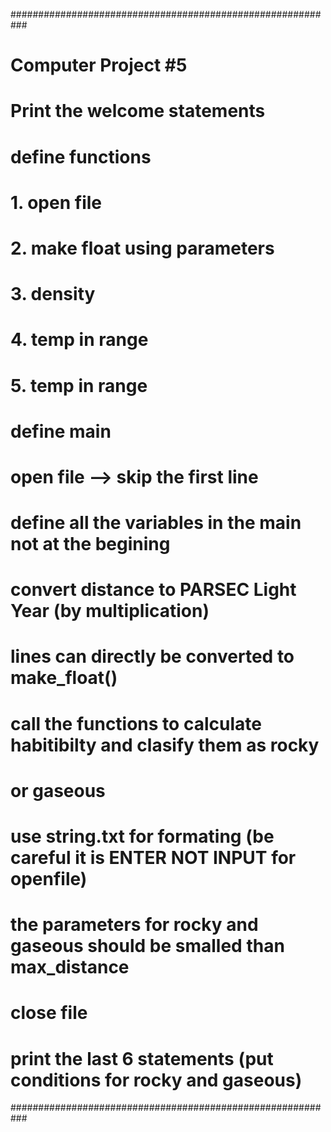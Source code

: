 ###########################################################
#  Computer Project #5
#
#  Print the welcome statements 
#    define functions
#       1. open file
#       2. make float using parameters
#       3. density
#       4. temp in range
#       5. temp in range
#    define main
#       open file --> skip the first line 
#       define all the variables in the main not at the begining 
#       convert distance to PARSEC Light Year (by multiplication)
#       lines can directly be converted to make_float() 
#       call the functions to calculate habitibilty and clasify them as rocky 
#       or gaseous 
#       use string.txt for formating (be careful it is ENTER NOT INPUT for openfile)
#       the parameters for rocky and gaseous should be smalled than max_distance
#       close file
#       print the last 6 statements (put conditions for rocky and gaseous)
###########################################################
